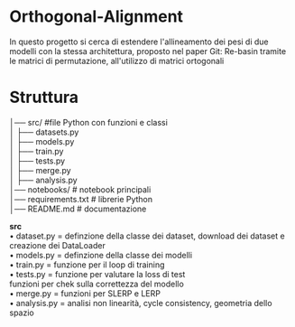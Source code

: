 # Orthogonal-Alignment
In questo progetto si cerca di estendere l'allineamento dei pesi di due modelli con la stessa architettura, proposto nel paper Git: Re-basin tramite le matrici di permutazione, all'utilizzo di matrici ortogonali

# Struttura
│── src/ #file Python con funzioni e classi<br>
│ ├── datasets.py<br>
│ ├── models.py <br>
│ ├── train.py<br>
│ ├── tests.py<br>
│ ├── merge.py<br>
│ ├── analysis.py<br>
│── notebooks/ # notebook principali<br>
│── requirements.txt # librerie Python<br>
│── README.md # documentazione<br>

**src**<br>
  • dataset.py =  definzione della classe dei dataset, download dei dataset e creazione dei DataLoader<br>
  • models.py = definzione della classe dei modelli<br>
  • train.py = funzione per il loop di training<br>
  • tests.py = funzione per valutare la loss di test<br>
               funzioni per chek sulla correttezza del modello<br>
  • merge.py = funzioni per SLERP e LERP<br>
  • analysis.py = analisi non linearità, cycle consistency, geometria dello spazio<br>


